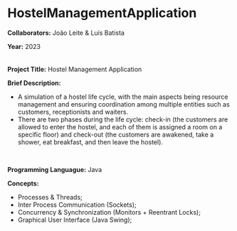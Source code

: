 # HostelManagementApplication

**Collaborators:** João Leite & Luís Batista

**Year:** 2023
<br/>
ㅤ

**Project Title:** Hostel Management Application

**Brief Description:** 
- A simulation of a hostel life cycle, with the main aspects being resource management and ensuring coordination among multiple entities such as customers, receptionists and waiters.
- There are two phases during the life cycle: check-in (the customers are allowed to enter the hostel, and each of them is assigned a room on a specific floor) and check-out (the customers are awakened, take a shower, eat breakfast, and then leave the hostel).
<br/>


**Programming Languague:** Java

**Concepts:**
- Processes & Threads;
- Inter Process Communication (Sockets);
- Concurrency & Synchronization (Monitors + Reentrant Locks);
- Graphical User Interface (Java Swing);
